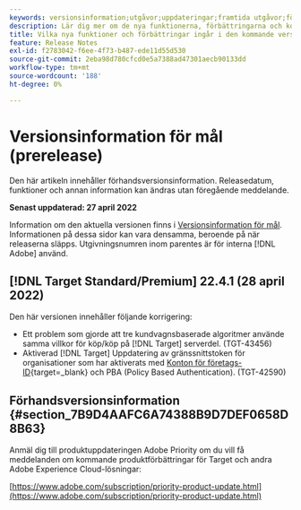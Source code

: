 ```yaml
---
keywords: versionsinformation;utgåvor;uppdateringar;framtida utgåvor;förbättringar;nya funktioner;korrigeringar;uppdateringar;prerelease
description: Lär dig mer om de nya funktionerna, förbättringarna och korrigeringarna i den kommande utgåvan av Adobe Target, bland annat SDK:er, API:er och JavaScript-bibliotek.
title: Vilka nya funktioner och förbättringar ingår i den kommande versionen?
feature: Release Notes
exl-id: f2783042-f6ee-4f73-b487-ede11d55d530
source-git-commit: 2eba98d780cfcd0e5a7388ad47301aecb90133dd
workflow-type: tm+mt
source-wordcount: '188'
ht-degree: 0%

---
```


# Versionsinformation för mål (prerelease)

Den här artikeln innehåller förhandsversionsinformation. Releasedatum, funktioner och annan information kan ändras utan föregående meddelande.

**Senast uppdaterad: 27 april 2022**

Information om den aktuella versionen finns i [Versionsinformation för mål](release-notes.md). Informationen på dessa sidor kan vara densamma, beroende på när releaserna släpps. Utgivningsnumren inom parentes är för interna [!DNL Adobe] använd.

## [!DNL Target Standard/Premium] 22.4.1 (28 april 2022)

Den här versionen innehåller följande korrigering:

* Ett problem som gjorde att tre kundvagnsbaserade algoritmer använde samma villkor för köp/köp på [!DNL Target] serverdel. (TGT-43456)
* Aktiverad [!DNL Target] Uppdatering av gränssnittstoken för organisationer som har aktiverats med [Konton för företags-ID](https://helpx.adobe.com/enterprise/using/identity.html){target=_blank} och PBA (Policy Based Authentication). (TGT-42590)

## Förhandsversionsinformation {#section_7B9D4AAFC6A74388B9D7DEF0658D8B63}

Anmäl dig till produktuppdateringen Adobe Priority om du vill få meddelanden om kommande produktförbättringar för Target och andra Adobe Experience Cloud-lösningar:

[https://www.adobe.com/subscription/priority-product-update.html](https://www.adobe.com/subscription/priority-product-update.html)
